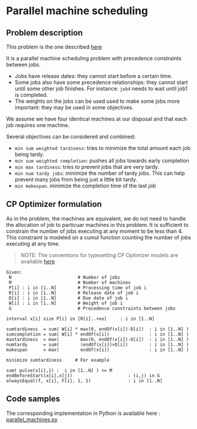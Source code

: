 # Parallel machine scheduling

## Problem description

This problem is the one described [here](http://yetanothermathprogrammingconsultant.blogspot.com/2021/03/parallel-machine-scheduling-i-two.html)

It is a parallel machine scheduling problem with precedence constraints between jobs. 

* Jobs have release dates: they cannot start before a certain time. 
* Some jobs also have some precedence relationships: they cannot start until some other job finishes. For instance: `job4` needs to wait until job1 is completed. 
* The weights on the jobs can be used used to make some jobs more important: they may be used in some objectives.

We assume we have four identical machines at our disposal and that each job requires one machine.

Several objectives can be considered and combined:

* `min sum weighted tardiness`: tries to minimize the total amount each job being tardy.
* `min sum weighted completion`: pushes all jobs towards early completion
* `min max tardiness`: tries to prevent jobs that are very tardy.
* `min num tardy jobs`: minimize the number of tardy jobs. This can help prevent many jobs from being just a little bit tardy.
* `min makespan`. minimize the completion time of the last job


## CP Optimizer formulation

As in the problem, the machines are equivalent, we do not need to handle the allocation of job to particuar machines in this problem. It is sufficient to constrain the number of jobs executing at any moment to be less than 4. This constraint is modeled on a cumul function counting the number of jobs executing at any time. 


> NOTE: The conventions for typesetting CP Optimizer models are available [here](../../typeset_models/README.md)

```
Given:
 N                         # Number of jobs
 M                         # Number of machines
 P[i] : i in [1..N]        # Processing time of job i
 R[i] : i in [1..N]        # Release date of job i
 D[i] : i in [1..N]        # Due date of job i
 W[i] : i in [1..N]        # Weight of job i
 G                         # Precedence constraints between jobs
 
interval x[i] size P[i] in [R[i]..+oo]     : i in [1..N]

sumtardiness  = sum( W[i] * max(0, endOf(x[i])-D[i])  : i in [1..N] )
sumcompletion = sum( W[i] * endOf(x[i])               : i in [1..N] )
maxtardiness  = max(        max(0, endOf(x[i])-D[i])  : i in [1..N] )
numtardy      = sum(        (endOf(x[i])>D[i])        : i in [1..N] )
makespan      = max(        endOf(x[i])               : i in [1..N] )

minimize sumtardiness     # For example

sum( pulse(x[i],1) :  i in [1..N] ) <= M
endBeforeStart(x[i],x[j])                     : (i,j) in G
alwaysEqual(f, x[i], F[i], 1, 1)              : i in [1..N]

```

## Code samples

The corresponding implementation in Python is available here : [parallel_machines.py](python/parallel_machines.py)